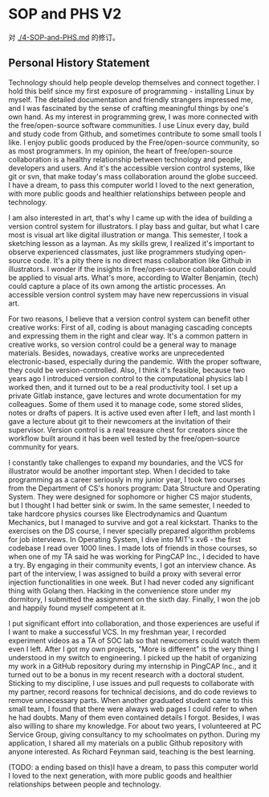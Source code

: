 SOP and PHS V2
==============

对 [./4-SOP-and-PHS.md](./4-SOP-and-PHS.md) 的修订。

## Personal History Statement

Technology should help people develop themselves and connect together. I hold this belif since my first exposure of programming - installing Linux by myself. The detailed documentation and friendly strangers impressed me, and I was fascinated by the sense of crafting meaningful things by one's own hand. As my interest in programming grew, I was more connected with the free/open-source software communities. I use Linux every day, build and study code from Github, and sometimes contribute to some small tools I like. I enjoy public goods produced by the Free/open-source community, so as most programmers. In my opinion, the heart of free/open-source collaboration is a healthy relationship between technology and people, developers and users. And it's the accessible version control systems, like git or svn, that make today's mass collaboration around the globe succeed. I have a dream, to pass this computer world I loved to the next generation, with more public goods and healthier relationships between people and technology.

I am also interested in art, that's why I came up with the idea of building a version control system for illustrators. I play bass and guitar, but what I care most is visual art like digital illustration or manga. This semester, I took a sketching lesson as a layman. As my skills grew, I realized it's important to observe experienced classmates, just like programmers studying open-source code. It's a pity there is no direct mass collaboration like Github in illustrators. I wonder if the insights in free/open-source collaboration could be applied to visual arts. What's more, according to Walter Benjamin, (tech) could capture a place of its own among the artistic processes. An accessible version control system may have new repercussions in visual art.

For two reasons, I believe that a version control system can benefit other creative works: First of all, coding is about managing cascading concepts and expressing them in the right and clear way. It's a common pattern in creative works, so version control could be a general way to manage materials. Besides, nowadays, creative works are unprecedented electronic-based, especially during the pandemic. With the proper software, they could be version-controlled. Also, I think it's feasible, because two years ago I introduced version control to the computational physics lab I worked then, and it turned out to be a real productivity tool. I set up a private Gitlab instance, gave lectures and wrote documentation for my colleagues. Some of them used it to manage code, some stored slides, notes or drafts of papers. It is active used even after I left, and last month I gave a lecture about git to their newcomers at the invitation of their supervisor. Version control is a real treasure chest for creators since the workflow built around it has been well tested by the free/open-source community for years.

I constantly take challenges to expand my boundaries, and the VCS for illustrator would be another important step. When I decided to take programming as a career seriously in my junior year, I took two courses from the Department of CS's honors program: Data Structure and Operating System. They were designed for sophomore or higher CS major students, but I thought I had better sink or swim. In the same semester, I needed to take hardcore physics courses like Electrodynamics and Quantum Mechanics, but I managed to survive and got a real kickstart. Thanks to the exercises on the DS course, I never specially prepared algorithm problems for job interviews. In Operating System, I dive into MIT's xv6 - the first codebase I read over 1000 lines. I made lots of friends in those courses, so when one of my TA said he was working for PingCAP Inc., I decided to have a try. By engaging in their community events, I got an interview chance. As part of the interview, I was assigned to build a proxy with several error injection functionalities in one week. But I had never coded any significant thing with Golang then. Hacking in the convenience store under my dormitory, I submitted the assignment on the sixth day. Finally, I won the job and happily found myself competent at it.

I put significant effort into collaboration, and those experiences are useful if I want to make a successful VCS. In my freshman year, I recorded experiment videos as a TA of SOC lab so that newcomers could watch them even I left. After I got my own projects, "More is different" is the very thing I understood in my switch to engineering. I picked up the habit of organizing my work in a GitHub repository during my internship in PingCAP Inc., and it turned out to be a bonus in my recent research with a doctoral student. Sticking to my discipline, I use issues and pull requests to collaborate with my partner, record reasons for technical decisions, and do code reviews to remove unnecessary parts. When another graduated student came to this small team, I found that there were always web pages I could refer to when he had doubts. Many of them even contained details I forgot. Besides, I was also willing to share my knowledge. For about two years, I volunteered at PC Service Group, giving consultancy to my schoolmates on python. During my application, I shared all my materials on a public Github repository with anyone interested. As Richard Feynman said, teaching is the best learning.

(TODO: a ending based on this)I have a dream, to pass this computer world I loved to the next generation, with more public goods and healthier relationships between people and technology.